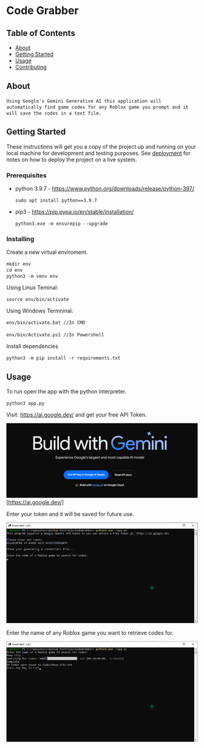 # Code Grabber

## Table of Contents

- [About](#about)
- [Getting Started](#getting_started)
- [Usage](#usage)
- [Contributing](../CONTRIBUTING.md)

## About <a name = "about"></a>

    Using Google's Gemini Generative AI this application will automatically find game codes for any Roblox game you prompt and it will save the codes in a text file.

## Getting Started <a name = "getting_started"></a>

These instructions will get you a copy of the project up and running on your local machine for development and testing purposes. See [deployment](#deployment) for notes on how to deploy the project on a live system.

### Prerequisites

- python 3.9.7 - https://www.python.org/downloads/release/python-397/

    ```
    sudo apt install python==3.9.7
    ```

- pip3 - https://pip.pypa.io/en/stable/installation/

    ```
    python3.exe -m ensurepip --upgrade
    ```

### Installing

Create a new virtual enviroment.

```
mkdir env
cd env
python3 -m venv env
```

Using Linux Teminal:

```
source env/bin/activate
```

Using Windows Termninal:

```
env/bin/activate.bat //In CMD

env/bin/Activate.ps1 //In Powershell
```

Install dependencies

```
python3 -m pip install -r requirements.txt
```

## Usage <a name = "usage"></a>

To run open the app with the python interpreter.
```
python3 app.py
```
Visit: https://ai.google.dev/ and get your free API Token.

![Get API Token](image-1.png)[https://ai.google.dev/]

Enter your token and it will be saved for future use.

![Enter Token](image-2.png)

Enter the name of any Roblox game you want to retrieve codes for.

![Getting Codes](image.png)